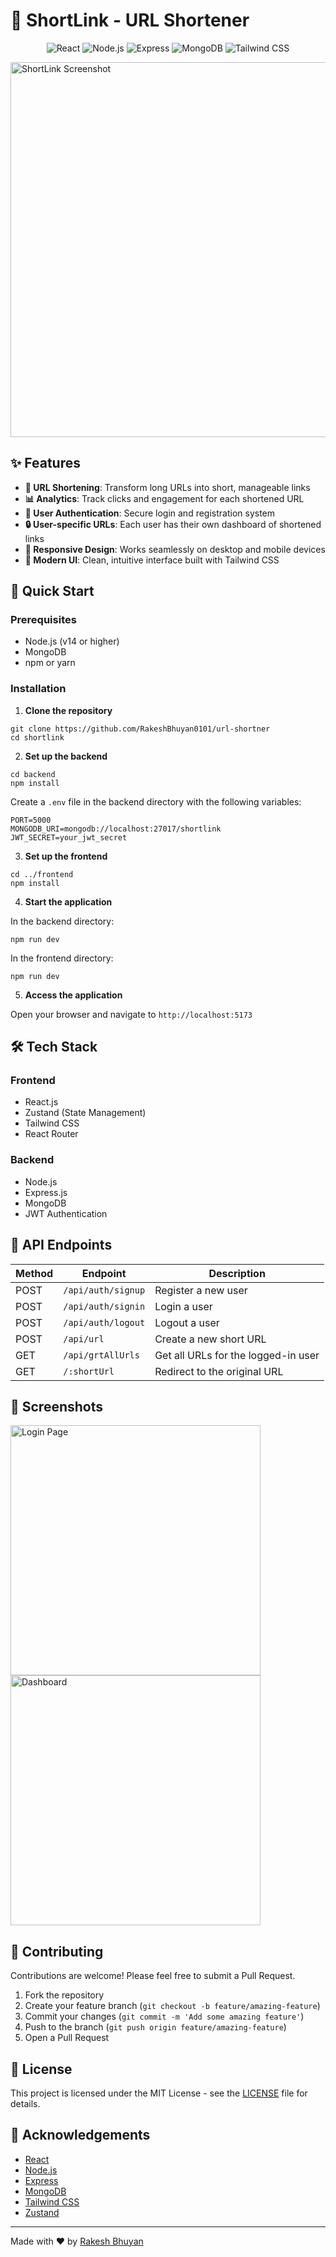 # 🔗 ShortLink - URL Shortener

<div align="center">
  <img src="https://img.shields.io/badge/React-20232A?style=for-the-badge&logo=react&logoColor=61DAFB" alt="React" />
  <img src="https://img.shields.io/badge/Node.js-339933?style=for-the-badge&logo=nodedotjs&logoColor=white" alt="Node.js" />
  <img src="https://img.shields.io/badge/Express-000000?style=for-the-badge&logo=express&logoColor=white" alt="Express" />
  <img src="https://img.shields.io/badge/MongoDB-4EA94B?style=for-the-badge&logo=mongodb&logoColor=white" alt="MongoDB" />
  <img src="https://img.shields.io/badge/Tailwind_CSS-38B2AC?style=for-the-badge&logo=tailwind-css&logoColor=white" alt="Tailwind CSS" />
</div>

<p >
  <img src="https://i.imgur.com/YourProjectScreenshot.png" alt="ShortLink Screenshot" width="600" />
</p>

## ✨ Features

- **🔗 URL Shortening**: Transform long URLs into short, manageable links
- **📊 Analytics**: Track clicks and engagement for each shortened URL
- **👤 User Authentication**: Secure login and registration system
- **🔒 User-specific URLs**: Each user has their own dashboard of shortened links
- **📱 Responsive Design**: Works seamlessly on desktop and mobile devices
- **🎨 Modern UI**: Clean, intuitive interface built with Tailwind CSS

## 🚀 Quick Start

### Prerequisites

- Node.js (v14 or higher)
- MongoDB
- npm or yarn

### Installation

1. **Clone the repository**

```shell
git clone https://github.com/RakeshBhuyan0101/url-shortner
cd shortlink
```

2. **Set up the backend**

```shell
cd backend
npm install
```

Create a `.env` file in the backend directory with the following variables:

```plaintext
PORT=5000
MONGODB_URI=mongodb://localhost:27017/shortlink
JWT_SECRET=your_jwt_secret
```

3. **Set up the frontend**

```shell
cd ../frontend
npm install
```

4. **Start the application**

In the backend directory:
```shell
npm run dev
```

In the frontend directory:
```shell
npm run dev
```

5. **Access the application**

Open your browser and navigate to `http://localhost:5173`

## 🛠️ Tech Stack

### Frontend
- React.js
- Zustand (State Management)
- Tailwind CSS
- React Router

### Backend
- Node.js
- Express.js
- MongoDB
- JWT Authentication

## 📝 API Endpoints

| Method | Endpoint | Description |
|--------|----------|-------------|
| POST | `/api/auth/signup` | Register a new user |
| POST | `/api/auth/signin` | Login a user |
| POST | `/api/auth/logout` | Logout a user |
| POST | `/api/url` | Create a new short URL |
| GET | `/api/grtAllUrls` | Get all URLs for the logged-in user |
| GET | `/:shortUrl` | Redirect to the original URL |

## 📸 Screenshots

<div >
  <img src="https://drive.google.com/file/d/142q-TmgNavKYq_K5OXAFw4Ci5qdOgm_G/view?usp=sharing" alt="Login Page" width="400" />
  <img src="https://drive.google.com/file/d/1UBArM2TS8IOD-1_fJRTX2NYTXAZto2WP/view" alt="Dashboard" width="400" />
</div>

## 🤝 Contributing

Contributions are welcome! Please feel free to submit a Pull Request.

1. Fork the repository
2. Create your feature branch (`git checkout -b feature/amazing-feature`)
3. Commit your changes (`git commit -m 'Add some amazing feature'`)
4. Push to the branch (`git push origin feature/amazing-feature`)
5. Open a Pull Request

## 📄 License

This project is licensed under the MIT License - see the [LICENSE](LICENSE) file for details.

## 🙏 Acknowledgements

- [React](https://reactjs.org/)
- [Node.js](https://nodejs.org/)
- [Express](https://expressjs.com/)
- [MongoDB](https://www.mongodb.com/)
- [Tailwind CSS](https://tailwindcss.com/)
- [Zustand](https://github.com/pmndrs/zustand)

---

<p >
  Made with ❤️ by <a href="https://github.com/yourusername">Rakesh Bhuyan</a>
</p>
